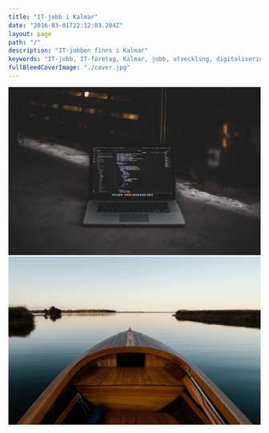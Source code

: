 ```yaml
---
title: "IT-jobb i Kalmar"
date: "2016-03-01T22:12:03.284Z"
layout: page
path: "/"
description: "IT-jobben finns i Kalmar"
keywords: "IT-jobb, IT-företag, Kalmar, jobb, utveckling, digitalisering"
fullBleedCoverImage: "./cover.jpg"
---
```


<grid flexdirection="row">
	<grid-item href="/lediga-it-jobb" title="Visa alla IT-jobb" background="#006058" flex="2">
		<img src="./listings.jpg" />
	</grid-item>
	<grid-item href="/leva-och-bo-i-kalmar" title="Kalmar" background="#60005d" flex="2">
		<img src="./live-kalmar.jpg" />
	</grid-item>
</grid>

